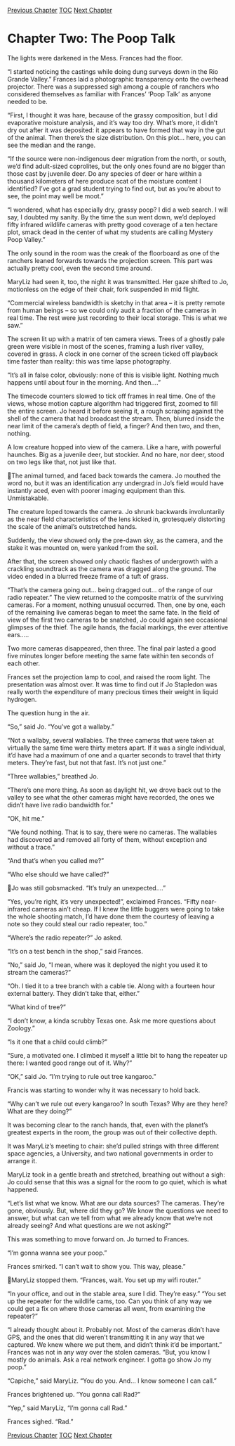 [Previous Chapter](ch01.md) [TOC](README.md) [Next Chapter](ch03.md)

# Chapter Two: The Poop Talk

The lights were darkened in the Mess. Frances had the floor.

“I started noticing the castings while doing dung surveys down in the Rio Grande Valley.”
Frances laid a photographic transparency onto the overhead projector.
There was a suppressed sigh among a couple of ranchers who considered themselves as familiar with
Frances’ ‘Poop Talk’ as anyone needed to be.

“First, I thought it was hare, because of the grassy composition, but I did evaporative moisture analysis,
and it’s way too dry. What’s more, it didn’t dry out after it was deposited: it appears to have formed that
way in the gut of the animal. Then there’s the size distribution. On this plot… here, you can see the
median and the range.

“If the source were non-indigenous deer migration from the north, or south, we’d find adult-sized
coprolites, but the only ones found are no bigger than those cast by juvenile deer. Do any species of
deer or hare within a thousand kilometers of here produce scat of the moisture content I identified? I’ve
got a grad student trying to find out, but as you’re about to see, the point may well be moot.”

“I wondered, what has especially dry, grassy poop? I did a web search. I will say, I doubted my sanity.
By the time the sun went down, we’d deployed fifty infrared wildlife cameras with pretty good
coverage of a ten hectare plot, smack dead in the center of what my students are calling Mystery Poop
Valley.”

The only sound in the room was the creak of the floorboard as one of the ranchers leaned forwards
towards the projection screen. This part was actually pretty cool, even the second time around.

MaryLiz had seen it, too, the night it was transmitted. Her gaze shifted to Jo, motionless on the edge of
their chair, fork suspended in mid flight.

“Commercial wireless bandwidth is sketchy in that area – it is pretty remote from human beings – so
we could only audit a fraction of the cameras in real time. The rest were just recording to their local
storage. This is what we saw.”

The screen lit up with a matrix of ten camera views. Trees of a ghostly pale green were visible in most
of the scenes, framing a lush river valley, covered in grass. A clock in one corner of the screen ticked
off playback time faster than reality: this was time lapse photography.

“It’s all in false color, obviously: none of this is visible light. Nothing much happens until about four in
the morning. And then….”

The timecode counters slowed to tick off frames in real time. One of the views, whose motion capture
algorithm had triggered first, zoomed to fill the entire screen. Jo heard it before seeing it, a rough
scraping against the shell of the camera that had broadcast the stream. Then, blurred inside the near
limit of the camera’s depth of field, a finger? And then two, and then, nothing.

A low creature hopped into view of the camera. Like a hare, with powerful haunches. Big as a juvenile
deer, but stockier. And no hare, nor deer, stood on two legs like that, not just like that.

The animal turned, and faced back towards the camera. Jo mouthed the word no, but it was an
identification any undergrad in Jo’s field would have instantly aced, even with poorer imaging
equipment than this. Unmistakable.

The creature loped towards the camera. Jo shrunk backwards involuntarily as the near field
characteristics of the lens kicked in, grotesquely distorting the scale of the animal’s outstretched hands.

Suddenly, the view showed only the pre-dawn sky, as the camera, and the stake it was mounted on,
were yanked from the soil.

After that, the screen showed only chaotic flashes of undergrowth with a crackling soundtrack as the
camera was dragged along the ground. The video ended in a blurred freeze frame of a tuft of grass.

“That’s the camera going out… being dragged out… of the range of our radio repeater.”
The view returned to the composite matrix of the surviving cameras. For a moment, nothing unusual
occurred. Then, one by one, each of the remaining live cameras began to meet the same fate. In the
field of view of the first two cameras to be snatched, Jo could again see occasional glimpses of the
thief. The agile hands, the facial markings, the ever attentive ears…..

Two more cameras disappeared, then three. The final pair lasted a good five minutes longer before
meeting the same fate within ten seconds of each other.

Frances set the projection lamp to cool, and raised the room light. The presentation was almost over. It
was time to find out if Jo Stapledon was really worth the expenditure of many precious times their
weight in liquid hydrogen.

The question hung in the air.

“So,” said Jo. “You’ve got a wallaby.”

“Not a wallaby, several wallabies. The three cameras that were taken at virtually the same time were
thirty meters apart. If it was a single individual, it’d have had a maximum of one and a quarter seconds
to travel that thirty meters. They’re fast, but not that fast. It’s not just one.”

“Three wallabies,” breathed Jo.

“There’s one more thing. As soon as daylight hit, we drove back out to the valley to see what the other
cameras might have recorded, the ones we didn’t have live radio bandwidth for.”

“OK, hit me.”

“We found nothing. That is to say, there were no cameras. The wallabies had discovered and removed
all forty of them, without exception and without a trace.”

“And that’s when you called me?”

“Who else should we have called?”

Jo was still gobsmacked. “It’s truly an unexpected....”

“Yes, you’re right, it’s very unexpected!”, exclaimed Frances. “Fifty near-infrared cameras ain’t cheap.
If I knew the little buggers were going to take the whole shooting match, I’d have done them the
courtesy of leaving a note so they could steal our radio repeater, too.”

“Where’s the radio repeater?” Jo asked.

“It’s on a test bench in the shop,” said Frances.

“No,” said Jo, “I mean, where was it deployed the night you used it to stream the cameras?”

“Oh. I tied it to a tree branch with a cable tie. Along with a fourteen hour external battery. They didn’t take
that, either.”

“What kind of tree?”

“I don’t know, a kinda scrubby Texas one. Ask me more questions about Zoology.”

“Is it one that a child could climb?”

“Sure, a motivated one. I climbed it myself a little bit to hang the repeater up there: I wanted good
range out of it. Why?”

“OK,” said Jo. “I’m trying to rule out tree kangaroo.”

Francis was starting to wonder why it was necessary to hold back.

“Why can’t we rule out every kangaroo? In south Texas? Why are they here? What are they doing?”

It was becoming clear to the ranch hands, that, even with the planet’s greatest experts in the room, the
group was out of their collective depth.

It was MaryLiz’s meeting to chair: she’d pulled strings with three different space agencies, a
University, and two national governments in order to arrange it.

MaryLiz took in a gentle breath and stretched, breathing out without a sigh: Jo could sense that this was
a signal for the room to go quiet, which is what happened.

“Let’s list what we know. What are our data sources? The cameras. They’re gone, obviously. But,
where did they go? We know the questions we need to answer, but what can we tell from what we
already know that we’re not already seeing? And what questions are we not asking?”

This was something to move forward on. Jo turned to Frances.

“I’m gonna wanna see your poop.”

Frances smirked. “I can’t wait to show you. This way, please.”

MaryLiz stopped them. “Frances, wait. You set up my wifi router.”

“In your office, and out in the stable area, sure I did. They’re easy.”
“You set up the repeater for the wildlife cams, too. Can you think of any way we could get a fix on
where those cameras all went, from examining the repeater?”

“I already thought about it. Probably not. Most of the cameras didn’t have GPS, and the ones that did
weren’t transmitting it in any way that we captured. We knew where we put them, and didn’t think it’d
be important.” Frances was not in any way over the stolen cameras. “But, you know I mostly do
animals. Ask a real network engineer. I gotta go show Jo my poop.”

“Capiche,” said MaryLiz. “You do you. And… I know someone I can call.”

Frances brightened up. “You gonna call Rad?”

“Yep,” said MaryLiz, “I’m gonna call Rad.”

Frances sighed. “Rad.”

[Previous Chapter](ch01.md) [TOC](README.md) [Next Chapter](ch03.md)
